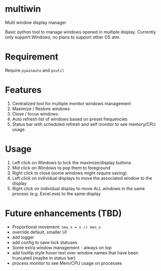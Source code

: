 # multiwin
Multi window display manager

Basic python tool to manage windows opened in multiple display.  Currently only support Windows, no plans to support other OS atm.

# Requirement
Require `pywinauto` and `psutil`

# Features
1. Centralized tool for multiple monitor windows management
2. Maximize / Restore windows
3. Close / focus windows
4. Auto refresh list of windows based on preset frequencies
5. Status bar with scheduled refresh and self monitor to see memory/CPU usage

# Usage
1. Left click on Windows to lock the maximize/display buttons
2. Mid click on Windows to pop them to foreground
3. Right click to close (some windows might require saving)
4. Left click on individual displays to move the associated window to the display
5. Right click on individual display to move ALL windows in the same process (e.g. Excel.exe) to the same display

# Future enhancements (TBD)
- Proportional movement: `new_x = x // mon_x`
- override default, smaller UI
- add logger
- add config to save lock statuses
- Some extra window management - always on top
- add tooltip style hover text over window names that have been truncated (maybe in status bar)
- process monitor to see Mem/CPU usage on processes
